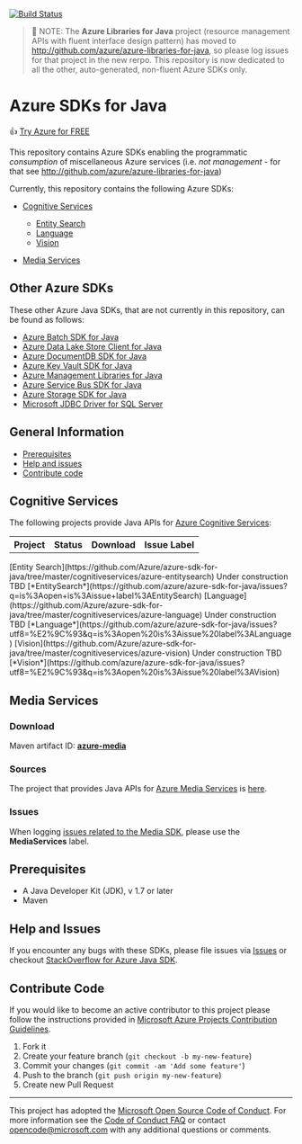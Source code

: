 [![Build Status](https://travis-ci.org/Azure/azure-libraries-for-java.svg?style=flat-square&label=build)](https://travis-ci.org/Azure/azure-libraries-for-java)

> :triangular_flag_on_post: NOTE: The **Azure Libraries for Java** project (resource management APIs with fluent interface design pattern) has moved to http://github.com/azure/azure-libraries-for-java, so please log issues for that project in the new rerpo. This repository is now dedicated to all the other, auto-generated, non-fluent Azure SDKs only.

# Azure SDKs for Java

:+1: [Try Azure for FREE](http://go.microsoft.com/fwlink/?LinkId=330212)

This repository contains Azure SDKs enabling the programmatic *consumption* of miscellaneous Azure services (i.e. *not management* - for that see http://github.com/azure/azure-libraries-for-java)

Currently, this repository contains the following Azure SDKs:

* [Cognitive Services](#cognitive-services)
  * [Entity Search](#entity-search)
  * [Language](#language)
  * [Vision](#vision)

* [Media Services](#media-services)

## Other Azure SDKs

These other Azure Java SDKs, that are not currently in this repository, can be found as follows:

* [Azure Batch SDK for Java](https://github.com/azure/azure-batch-sdk-for-java)
* [Azure Data Lake Store Client for Java](https://github.com/Azure/azure-data-lake-store-java)
* [Azure DocumentDB SDK for Java](https://github.com/Azure/azure-documentdb-java)
* [Azure Key Vault SDK for Java](https://github.com/Azure/azure-keyvault-java)
* [Azure Management Libraries for Java](https://github.com/azure/azure-libraries-for-java)
* [Azure Service Bus SDK for Java](https://github.com/Azure/azure-service-bus-java)
* [Azure Storage SDK for Java](https://github.com/Azure/azure-storage-java)
* [Microsoft JDBC Driver for SQL Server](https://github.com/Microsoft/mssql-jdbc)

## General Information
* [Prerequisites](#prerequisites)
* [Help and issues](#help-and-issues)
* [Contribute code](#contribute-code)


## Cognitive Services

The following projects provide Java APIs for [Azure Cognitive Services](https://azure.microsoft.com/en-us/services/cognitive-services/):

<table><tr><th>Project</th><th>Status</th><th>Download</th><th>Issue Label</th></tr></table>
<tr>
	<td><a name="entity-search"></a>[Entity Search](https://github.com/Azure/azure-sdk-for-java/tree/master/cognitiveservices/azure-entitysearch)</td>
	<td>Under construction</td>
	<td>TBD</td>
	<td>[*EntitySearch*](https://github.com/azure/azure-sdk-for-java/issues?q=is%3Aopen+is%3Aissue+label%3AEntitySearch)</td>
</tr>

<tr>
	<td><a name="language"></a>[Language](https://github.com/Azure/azure-sdk-for-java/tree/master/cognitiveservices/azure-language)</td>
	<td>Under construction</td>
	<td>TBD</td>
	<td>[*Language*](https://github.com/azure/azure-sdk-for-java/issues?utf8=%E2%9C%93&q=is%3Aopen%20is%3Aissue%20label%3ALanguage)</td>
</tr>

<tr>
<td><a name="vision"></a>[Vision](https://github.com/Azure/azure-sdk-for-java/tree/master/cognitiveservices/azure-vision)</td>
<td>Under construction</td>
<td>TBD</td>
<td>[*Vision*](https://github.com/azure/azure-sdk-for-java/issues?utf8=%E2%9C%93&q=is%3Aopen%20is%3Aissue%20label%3AVision)</td>
</tr>

## Media Services

### Download

Maven artifact ID: [**azure-media**](http://search.maven.org/#search%7Cgav%7C1%7Cg%3A%22com.microsoft.azure%22%20AND%20a%3A%22azure-media%22)

### Sources

The project that provides Java APIs for [Azure Media Services](https://azure.microsoft.com/en-us/services/media-services/) is [here](https://github.com/Azure/azure-sdk-for-java/tree/0.9/services/azure-media).

### Issues

When logging [issues related to the Media SDK](https://github.com/azure/azure-sdk-for-java/issues?q=is%3Aopen+is%3Aissue+label%3AMediaServices), please use the **MediaServices** label.


## Prerequisites

- A Java Developer Kit (JDK), v 1.7 or later
- Maven

## Help and Issues

If you encounter any bugs with these SDKs, please file issues via [Issues](https://github.com/Azure/azure-sdk-for-java/issues) or checkout [StackOverflow for Azure Java SDK](http://stackoverflow.com/questions/tagged/azure-java-sdk).

## Contribute Code

If you would like to become an active contributor to this project please follow the instructions provided in [Microsoft Azure Projects Contribution Guidelines](http://azure.github.io/guidelines.html).

1. Fork it
2. Create your feature branch (`git checkout -b my-new-feature`)
3. Commit your changes (`git commit -am 'Add some feature'`)
4. Push to the branch (`git push origin my-new-feature`)
5. Create new Pull Request

---

This project has adopted the [Microsoft Open Source Code of Conduct](https://opensource.microsoft.com/codeofconduct/). For more information see the [Code of Conduct FAQ](https://opensource.microsoft.com/codeofconduct/faq/) or contact [opencode@microsoft.com](mailto:opencode@microsoft.com) with any additional questions or comments.
